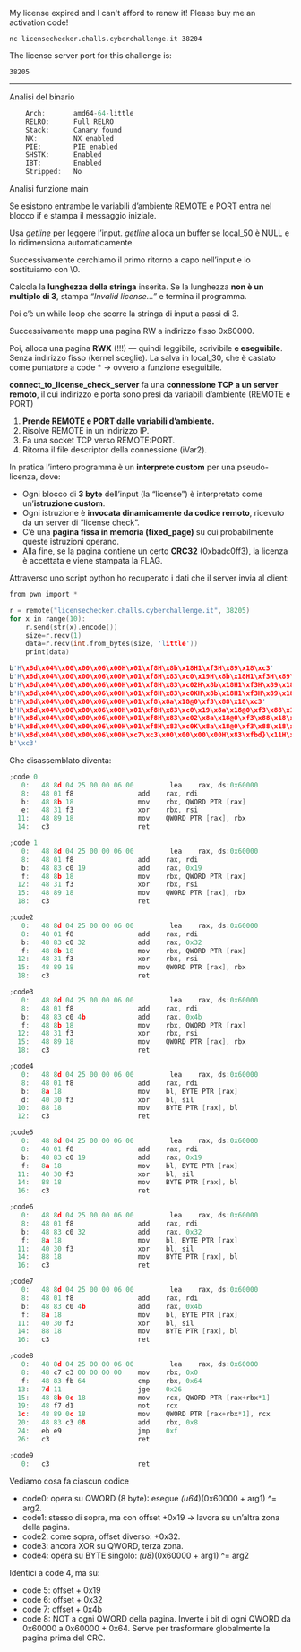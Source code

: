 My license expired and I can't afford to renew it! Please buy me an activation code!

`nc licensechecker.challs.cyberchallenge.it 38204`

The license server port for this challenge is:

`38205`

---

Analisi del binario

```c
    Arch:       amd64-64-little
    RELRO:      Full RELRO
    Stack:      Canary found
    NX:         NX enabled
    PIE:        PIE enabled
    SHSTK:      Enabled
    IBT:        Enabled
    Stripped:   No
```

Analisi funzione main

Se esistono entrambe le variabili d’ambiente REMOTE e PORT entra nel blocco if e stampa il messaggio iniziale.

Usa *getline* per leggere l’input. *getline* alloca un buffer se local_50 è NULL e lo ridimensiona automaticamente.

Successivamente cerchiamo il primo ritorno a capo nell’input e lo sostituiamo con \0.

Calcola la **lunghezza della stringa** inserita. Se la lunghezza **non è un multiplo di 3**, stampa *“Invalid license…”* e termina il programma.

Poi c’è un while loop che scorre la stringa di input a passi di 3.

Successivamente mapp una pagina RW a indirizzo fisso 0x60000.

Poi, alloca una pagina **RWX** (!!!) — quindi leggibile, scrivibile **e eseguibile**. Senza indirizzo fisso (kernel sceglie). La salva in local_30, che è castato come puntatore a code * → ovvero a funzione eseguibile.

**connect_to_license_check_server**
fa una **connessione TCP a un server remoto**, il cui indirizzo e porta sono presi da variabili d’ambiente (REMOTE e PORT)

1. **Prende REMOTE e PORT dalle variabili d’ambiente.**
2. Risolve REMOTE in un indirizzo IP.
3. Fa una socket TCP verso REMOTE:PORT.
4. Ritorna il file descriptor della connessione (iVar2).

In pratica l’intero programma è un **interprete custom** per una pseudo-licenza, dove:

- Ogni blocco di **3 byte** dell’input (la “license”) è interpretato come un’**istruzione custom**.
- Ogni istruzione è **invocata dinamicamente da codice remoto**, ricevuto da un server di “license check”.
- C’è una **pagina fissa in memoria (fixed_page)** su cui probabilmente queste istruzioni operano.
- Alla fine, se la pagina contiene un certo **CRC32** (0xbadc0ff3), la licenza è accettata e viene stampata la FLAG.

Attraverso uno script python ho recuperato i dati che il server invia al client:

```c
from pwn import *

r = remote("licensechecker.challs.cyberchallenge.it", 38205)
for x in range(10):
    r.send(str(x).encode())
    size=r.recv(1)
    data=r.recv(int.from_bytes(size, 'little'))
    print(data)
```

```c
b'H\x8d\x04%\x00\x00\x06\x00H\x01\xf8H\x8b\x18H1\xf3H\x89\x18\xc3'
b'H\x8d\x04%\x00\x00\x06\x00H\x01\xf8H\x83\xc0\x19H\x8b\x18H1\xf3H\x89\x18\xc3'
b'H\x8d\x04%\x00\x00\x06\x00H\x01\xf8H\x83\xc02H\x8b\x18H1\xf3H\x89\x18\xc3'
b'H\x8d\x04%\x00\x00\x06\x00H\x01\xf8H\x83\xc0KH\x8b\x18H1\xf3H\x89\x18\xc3'
b'H\x8d\x04%\x00\x00\x06\x00H\x01\xf8\x8a\x18@0\xf3\x88\x18\xc3'
b'H\x8d\x04%\x00\x00\x06\x00H\x01\xf8H\x83\xc0\x19\x8a\x18@0\xf3\x88\x18\xc3'
b'H\x8d\x04%\x00\x00\x06\x00H\x01\xf8H\x83\xc02\x8a\x18@0\xf3\x88\x18\xc3'
b'H\x8d\x04%\x00\x00\x06\x00H\x01\xf8H\x83\xc0K\x8a\x18@0\xf3\x88\x18\xc3'
b'H\x8d\x04%\x00\x00\x06\x00H\xc7\xc3\x00\x00\x00\x00H\x83\xfbd}\x11H\x8b\x0c\x18H\xf7\xd1H\x89\x0c\x18H\x83\xc3\x08\xeb\xe9\xc3'
b'\xc3'
```

Che disassemblato diventa:

```c
;code 0
   0:   48 8d 04 25 00 00 06 00         lea    rax, ds:0x60000
   8:   48 01 f8                add    rax, rdi
   b:   48 8b 18                mov    rbx, QWORD PTR [rax]
   e:   48 31 f3                xor    rbx, rsi
  11:   48 89 18                mov    QWORD PTR [rax], rbx
  14:   c3                      ret

;code 1
   0:   48 8d 04 25 00 00 06 00         lea    rax, ds:0x60000
   8:   48 01 f8                add    rax, rdi
   b:   48 83 c0 19             add    rax, 0x19
   f:   48 8b 18                mov    rbx, QWORD PTR [rax]
  12:   48 31 f3                xor    rbx, rsi
  15:   48 89 18                mov    QWORD PTR [rax], rbx
  18:   c3                      ret

;code2
   0:   48 8d 04 25 00 00 06 00         lea    rax, ds:0x60000
   8:   48 01 f8                add    rax, rdi
   b:   48 83 c0 32             add    rax, 0x32
   f:   48 8b 18                mov    rbx, QWORD PTR [rax]
  12:   48 31 f3                xor    rbx, rsi
  15:   48 89 18                mov    QWORD PTR [rax], rbx
  18:   c3                      ret

;code3
   0:   48 8d 04 25 00 00 06 00         lea    rax, ds:0x60000
   8:   48 01 f8                add    rax, rdi
   b:   48 83 c0 4b             add    rax, 0x4b
   f:   48 8b 18                mov    rbx, QWORD PTR [rax]
  12:   48 31 f3                xor    rbx, rsi
  15:   48 89 18                mov    QWORD PTR [rax], rbx
  18:   c3                      ret

;code4
   0:   48 8d 04 25 00 00 06 00         lea    rax, ds:0x60000
   8:   48 01 f8                add    rax, rdi
   b:   8a 18                   mov    bl, BYTE PTR [rax]
   d:   40 30 f3                xor    bl, sil
  10:   88 18                   mov    BYTE PTR [rax], bl
  12:   c3                      ret

;code5
   0:   48 8d 04 25 00 00 06 00         lea    rax, ds:0x60000
   8:   48 01 f8                add    rax, rdi
   b:   48 83 c0 19             add    rax, 0x19
   f:   8a 18                   mov    bl, BYTE PTR [rax]
  11:   40 30 f3                xor    bl, sil
  14:   88 18                   mov    BYTE PTR [rax], bl
  16:   c3                      ret

;code6
   0:   48 8d 04 25 00 00 06 00         lea    rax, ds:0x60000
   8:   48 01 f8                add    rax, rdi
   b:   48 83 c0 32             add    rax, 0x32
   f:   8a 18                   mov    bl, BYTE PTR [rax]
  11:   40 30 f3                xor    bl, sil
  14:   88 18                   mov    BYTE PTR [rax], bl
  16:   c3                      ret

;code7
   0:   48 8d 04 25 00 00 06 00         lea    rax, ds:0x60000
   8:   48 01 f8                add    rax, rdi
   b:   48 83 c0 4b             add    rax, 0x4b
   f:   8a 18                   mov    bl, BYTE PTR [rax]
  11:   40 30 f3                xor    bl, sil
  14:   88 18                   mov    BYTE PTR [rax], bl
  16:   c3                      ret

;code8
   0:   48 8d 04 25 00 00 06 00         lea    rax, ds:0x60000
   8:   48 c7 c3 00 00 00 00    mov    rbx, 0x0
   f:   48 83 fb 64             cmp    rbx, 0x64
  13:   7d 11                   jge    0x26
  15:   48 8b 0c 18             mov    rcx, QWORD PTR [rax+rbx*1]
  19:   48 f7 d1                not    rcx
  1c:   48 89 0c 18             mov    QWORD PTR [rax+rbx*1], rcx
  20:   48 83 c3 08             add    rbx, 0x8
  24:   eb e9                   jmp    0xf
  26:   c3                      ret

;code9
   0:   c3                      ret
```

Vediamo cosa fa ciascun codice

- code0: opera su QWORD (8 byte): esegue *(u64*)(0x60000 + arg1) ^= arg2.
- code1: stesso di sopra, ma con offset +0x19 → lavora su un’altra zona della pagina.
- code2: come sopra, offset diverso: +0x32.
- code3: ancora XOR su QWORD, terza zona.
- code4: opera su BYTE singolo: *(u8*)(0x60000 + arg1) ^= arg2

Identici a code 4, ma su:

- code 5: offset + 0x19
- code 6: offset + 0x32
- code 7: offset + 0x4b
- code 8: NOT a ogni QWORD della pagina. Inverte i bit di ogni QWORD da 0x60000 a 0x60000 + 0x64. Serve per trasformare globalmente la pagina prima del CRC.